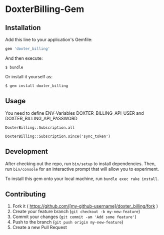 # DoxterBilling-Gem

## Installation

Add this line to your application's Gemfile:

```ruby
gem 'doxter_billing'
```

And then execute:

    $ bundle

Or install it yourself as:

    $ gem install doxter_billing

## Usage
You need to define ENV-Variables DOXTER_BILLING_API_USER and DOXTER_BILLING_API_PASSWORD

    DoxterBilling::Subscription.all
    
    DoxterBilling::Subscription.since('sync_token')

## Development

After checking out the repo, run `bin/setup` to install dependencies. Then, run `bin/console` for an interactive prompt that will allow you to experiment. 

To install this gem onto your local machine, run `bundle exec rake install`. 

## Contributing

1. Fork it ( https://github.com/[my-github-username]/doxter_billing/fork )
2. Create your feature branch (`git checkout -b my-new-feature`)
3. Commit your changes (`git commit -am 'Add some feature'`)
4. Push to the branch (`git push origin my-new-feature`)
5. Create a new Pull Request
